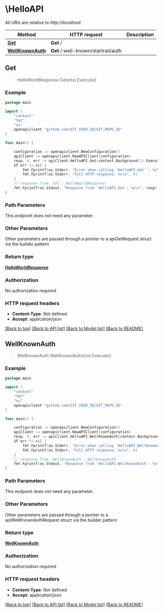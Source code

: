 # \HelloAPI

All URIs are relative to *http://localhost*

Method | HTTP request | Description
------------- | ------------- | -------------
[**Get**](HelloAPI.md#Get) | **Get** / | 
[**WellKnownAuth**](HelloAPI.md#WellKnownAuth) | **Get** /.well-known/startrail/auth | 



## Get

> HelloWorldResponse Get(ctx).Execute()



### Example

```go
package main

import (
	"context"
	"fmt"
	"os"
	openapiclient "github.com/GIT_USER_ID/GIT_REPO_ID"
)

func main() {

	configuration := openapiclient.NewConfiguration()
	apiClient := openapiclient.NewAPIClient(configuration)
	resp, r, err := apiClient.HelloAPI.Get(context.Background()).Execute()
	if err != nil {
		fmt.Fprintf(os.Stderr, "Error when calling `HelloAPI.Get``: %v\n", err)
		fmt.Fprintf(os.Stderr, "Full HTTP response: %v\n", r)
	}
	// response from `Get`: HelloWorldResponse
	fmt.Fprintf(os.Stdout, "Response from `HelloAPI.Get`: %v\n", resp)
}
```

### Path Parameters

This endpoint does not need any parameter.

### Other Parameters

Other parameters are passed through a pointer to a apiGetRequest struct via the builder pattern


### Return type

[**HelloWorldResponse**](HelloWorldResponse.md)

### Authorization

No authorization required

### HTTP request headers

- **Content-Type**: Not defined
- **Accept**: application/json

[[Back to top]](#) [[Back to API list]](../README.md#documentation-for-api-endpoints)
[[Back to Model list]](../README.md#documentation-for-models)
[[Back to README]](../README.md)


## WellKnownAuth

> WellKnownAuth WellKnownAuth(ctx).Execute()



### Example

```go
package main

import (
	"context"
	"fmt"
	"os"
	openapiclient "github.com/GIT_USER_ID/GIT_REPO_ID"
)

func main() {

	configuration := openapiclient.NewConfiguration()
	apiClient := openapiclient.NewAPIClient(configuration)
	resp, r, err := apiClient.HelloAPI.WellKnownAuth(context.Background()).Execute()
	if err != nil {
		fmt.Fprintf(os.Stderr, "Error when calling `HelloAPI.WellKnownAuth``: %v\n", err)
		fmt.Fprintf(os.Stderr, "Full HTTP response: %v\n", r)
	}
	// response from `WellKnownAuth`: WellKnownAuth
	fmt.Fprintf(os.Stdout, "Response from `HelloAPI.WellKnownAuth`: %v\n", resp)
}
```

### Path Parameters

This endpoint does not need any parameter.

### Other Parameters

Other parameters are passed through a pointer to a apiWellKnownAuthRequest struct via the builder pattern


### Return type

[**WellKnownAuth**](WellKnownAuth.md)

### Authorization

No authorization required

### HTTP request headers

- **Content-Type**: Not defined
- **Accept**: application/json

[[Back to top]](#) [[Back to API list]](../README.md#documentation-for-api-endpoints)
[[Back to Model list]](../README.md#documentation-for-models)
[[Back to README]](../README.md)

